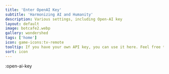 ```yaml
---
title: 'Enter OpenAI Key'
subtitle: 'Harmonizing AI and Humanity'
description: Various settings, including Open-AI key
layout: default
image: botcafe2.webp
gallery: wondershed
tags: ['home']
icon: game-icons:tv-remote
tooltip: If you have your own API key, you can use it here. Feel free to use our 3.5 key for individual personal entertainment.
sort: icon
---
```


:open-ai-key
